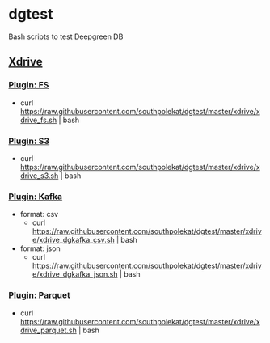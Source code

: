 # dgtest

Bash scripts to test Deepgreen DB

## [Xdrive](http://vitessedata.com/products/deepgreen-db/xdrive/)
### [Plugin: FS](http://vitessedata.com/products/deepgreen-db/xdrive/plugin-fs/)
* curl https://raw.githubusercontent.com/southpolekat/dgtest/master/xdrive/xdrive_fs.sh | bash
### [Plugin: S3](http://vitessedata.com/products/deepgreen-db/xdrive/plugin-s3/)
* curl https://raw.githubusercontent.com/southpolekat/dgtest/master/xdrive/xdrive_s3.sh | bash
### [Plugin: Kafka](http://vitessedata.com/products/deepgreen-db/xdrive/plugin-kafka/)
* format: csv
  * curl https://raw.githubusercontent.com/southpolekat/dgtest/master/xdrive/xdrive_dgkafka_csv.sh | bash
* format: json
  * curl https://raw.githubusercontent.com/southpolekat/dgtest/master/xdrive/xdrive_dgkafka_json.sh | bash
### [Plugin: Parquet](http://vitessedata.com/products/deepgreen-db/xdrive/plugin-orc-parquet/)
* curl https://raw.githubusercontent.com/southpolekat/dgtest/master/xdrive/xdrive_parquet.sh | bash
